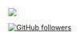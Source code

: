 <img src="https://discord.c99.nl/widget/theme-4/853773713592549436.png" />

[![GitHub followers](https://img.shields.io/github/followers/felipebonfim2006.svg?style=social&label=Follow&maxAge=2592000)](https://github.com/felipebonfim2006?tab=followers)
